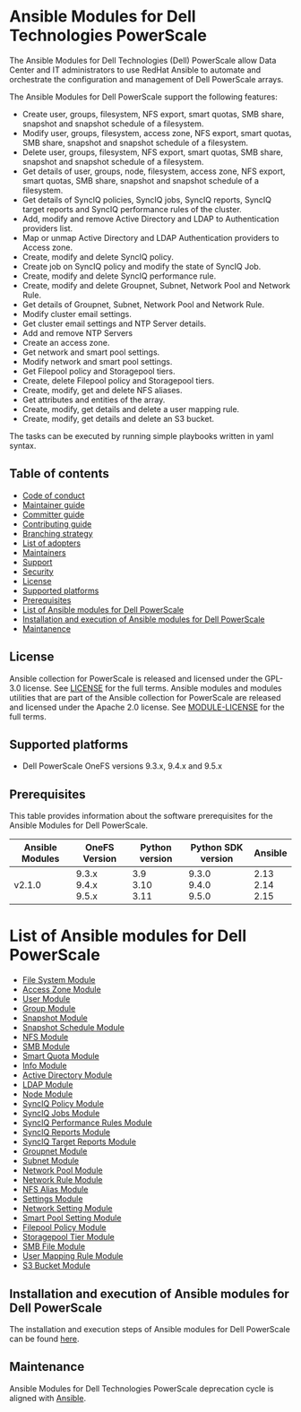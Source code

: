 # Ansible Modules for Dell Technologies PowerScale
The Ansible Modules for Dell Technologies (Dell) PowerScale allow Data Center and IT administrators to use RedHat Ansible to automate and orchestrate the configuration and management of Dell PowerScale arrays.

The Ansible Modules for Dell PowerScale support the following features:
- Create user, groups, filesystem, NFS export, smart quotas, SMB share, snapshot and snapshot schedule of a filesystem.
- Modify user, groups, filesystem, access zone, NFS export, smart quotas, SMB share, snapshot and snapshot schedule of a filesystem.
- Delete user, groups, filesystem, NFS export, smart quotas, SMB share, snapshot and snapshot schedule of a filesystem.
- Get details of user, groups, node, filesystem, access zone, NFS export, smart quotas, SMB share, snapshot and snapshot schedule of a filesystem.
- Get details of SyncIQ policies, SyncIQ jobs, SyncIQ reports, SyncIQ target reports and SyncIQ performance rules of the cluster.
- Add, modify and remove Active Directory and LDAP to Authentication providers list.
- Map or unmap Active Directory and LDAP Authentication providers to Access zone.
- Create, modify and delete SyncIQ policy.
- Create job on SyncIQ policy and modify the state of SyncIQ Job.
- Create, modify and delete SyncIQ performance rule.
- Create, modify and delete Groupnet, Subnet, Network Pool and Network Rule.
- Get details of Groupnet, Subnet, Network Pool and Network Rule.
- Modify cluster email settings.
- Get cluster email settings and NTP Server details.
- Add and remove NTP Servers
- Create an access zone.
- Get network and smart pool settings.
- Modify network and smart pool settings.
- Get Filepool policy and Storagepool tiers.
- Create, delete Filepool policy and Storagepool tiers.
- Create, modify, get and delete NFS aliases.
- Get attributes and entities of the array.
- Create, modify, get details and delete a user mapping rule.
- Create, modify, get details and delete an S3 bucket.

The tasks can be executed by running simple playbooks written in yaml syntax.

## Table of contents

* [Code of conduct](https://github.com/dell/ansible-powerscale/blob/2.1.0/docs/CODE_OF_CONDUCT.md)
* [Maintainer guide](https://github.com/dell/ansible-powerscale/blob/2.1.0/docs/MAINTAINER_GUIDE.md)
* [Committer guide](https://github.com/dell/ansible-powerscale/blob/2.1.0/docs/COMMITTER_GUIDE.md)
* [Contributing guide](https://github.com/dell/ansible-powerscale/blob/2.1.0/docs/CONTRIBUTING.md)
* [Branching strategy](https://github.com/dell/ansible-powerscale/blob/2.1.0/docs/BRANCHING.md)
* [List of adopters](https://github.com/dell/ansible-powerscale/blob/2.1.0/docs/ADOPTERS.md)
* [Maintainers](https://github.com/dell/ansible-powerscale/blob/2.1.0/docs/MAINTAINERS.md)
* [Support](https://github.com/dell/ansible-powerscale/blob/2.1.0/docs/SUPPORT.md)
* [Security](https://github.com/dell/ansible-powerscale/blob/2.1.0/docs/SECURITY.md)
* [License](#license)
* [Supported platforms](#supported-platforms)
* [Prerequisites](#prerequisites)
* [List of Ansible modules for Dell PowerScale](#list-of-ansible-modules-for-dell-powerscale)
* [Installation and execution of Ansible modules for Dell PowerScale](#installation-and-execution-of-ansible-modules-for-dell-powerscale)
* [Maintanence](#maintanence)

## License
Ansible collection for PowerScale is released and licensed under the GPL-3.0 license. See [LICENSE](https://github.com/dell/ansible-powerscale/blob/2.1.0/LICENSE) for the full terms. Ansible modules and modules utilities that are part of the Ansible collection for PowerScale are released and licensed under the Apache 2.0 license. See [MODULE-LICENSE](https://github.com/dell/ansible-powerscale/blob/2.1.0/MODULE-LICENSE) for the full terms.

## Supported platforms
  * Dell PowerScale OneFS versions 9.3.x, 9.4.x and 9.5.x

## Prerequisites
This table provides information about the software prerequisites for the Ansible Modules for Dell PowerScale.

| **Ansible Modules** | **OneFS Version** | **Python version** | **Python SDK version** | **Ansible**              |
|---------------------|-----------------------|--------------------|----------------------------|--------------------------|
| v2.1.0 | 9.3.x <br> 9.4.x <br> 9.5.x | 3.9 <br> 3.10 <br> 3.11 | 9.3.0 <br> 9.4.0 <br> 9.5.0 | 2.13 <br> 2.14 <br> 2.15 | 

# List of Ansible modules for Dell PowerScale
  * [File System Module](https://github.com/dell/ansible-powerscale/blob/2.1.0/docs/modules/filesystem.rst)
  * [Access Zone Module](https://github.com/dell/ansible-powerscale/blob/2.1.0/docs/modules/accesszone.rst)
  * [User Module](https://github.com/dell/ansible-powerscale/blob/2.1.0/docs/modules/user.rst)
  * [Group Module](https://github.com/dell/ansible-powerscale/blob/2.1.0/docs/modules/group.rst)
  * [Snapshot Module](https://github.com/dell/ansible-powerscale/blob/2.1.0/docs/modules/snapshot.rst)
  * [Snapshot Schedule Module](https://github.com/dell/ansible-powerscale/blob/2.1.0/docs/modules/snapshotschedule.rst)
  * [NFS Module](https://github.com/dell/ansible-powerscale/blob/2.1.0/docs/modules/nfs.rst)
  * [SMB Module](https://github.com/dell/ansible-powerscale/blob/2.1.0/docs/modules/smb.rst)
  * [Smart Quota Module](https://github.com/dell/ansible-powerscale/blob/2.1.0/docs/modules/smartquota.rst)
  * [Info Module](https://github.com/dell/ansible-powerscale/blob/2.1.0/docs/modules/info.rst)
  * [Active Directory Module](https://github.com/dell/ansible-powerscale/blob/2.1.0/docs/modules/ads.rst)
  * [LDAP Module](https://github.com/dell/ansible-powerscale/blob/2.1.0/docs/modules/ldap.rst)
  * [Node Module](https://github.com/dell/ansible-powerscale/blob/2.1.0/docs/modules/node.rst)
  * [SyncIQ Policy Module](https://github.com/dell/ansible-powerscale/blob/2.1.0/docs/modules/synciqpolicy.rst)
  * [SyncIQ Jobs Module](https://github.com/dell/ansible-powerscale/tree/2.1.0/docs/modules/synciqjob.rst)
  * [SyncIQ Performance Rules Module](https://github.com/dell/ansible-powerscale/tree/2.1.0/docs/modules/synciqrules.rst)
  * [SyncIQ Reports Module](https://github.com/dell/ansible-powerscale/tree/2.1.0/docs/modules/synciqreports.rst)
  * [SyncIQ Target Reports Module](https://github.com/dell/ansible-powerscale/tree/2.1.0/docs/modules/synciqtargetreports.rst)
  * [Groupnet Module](https://github.com/dell/ansible-powerscale/tree/2.1.0/docs/modules/groupnet.rst)
  * [Subnet Module](https://github.com/dell/ansible-powerscale/tree/2.1.0/docs/modules/subnet.rst)
  * [Network Pool Module](https://github.com/dell/ansible-powerscale/tree/2.1.0/docs/modules/networkpool.rst)
  * [Network Rule Module](https://github.com/dell/ansible-powerscale/tree/2.1.0/docs/modules/networkrule.rst)
  * [NFS Alias Module](https://github.com/dell/ansible-powerscale/tree/2.1.0/docs/modules/nfs_alias.rst)
  * [Settings Module](https://github.com/dell/ansible-powerscale/tree/2.1.0/docs/modules/settings.rst)
  * [Network Setting Module](https://github.com/dell/ansible-powerscale/blob/2.1.0/docs/modules/networksettings.rst)
  * [Smart Pool Setting Module](https://github.com/dell/ansible-powerscale/blob/2.1.0/docs/modules/smartpoolsettings.rst)
  * [Filepool Policy Module](https://github.com/dell/ansible-powerscale/blob/2.1.0/docs/modules/filepoolpolicy.rst)
  * [Storagepool Tier Module](https://github.com/dell/ansible-powerscale/blob/2.1.0/docs/modules/storagepooltier.rst)
  * [SMB File Module](https://github.com/dell/ansible-powerscale/blob/2.1.0/docs/modules/smb_file.rst)
  * [User Mapping Rule Module](https://github.com/dell/ansible-powerscale/blob/2.1.0/docs/modules/user_mapping_rule.rst)
  * [S3 Bucket Module](https://github.com/dell/ansible-powerscale/blob/2.1.0/docs/modules/s3_bucket.rst)


## Installation and execution of Ansible modules for Dell PowerScale
The installation and execution steps of Ansible modules for Dell PowerScale can be found [here](https://github.com/dell/ansible-powerscale/blob/2.1.0/docs/INSTALLATION.md).

## Maintenance
Ansible Modules for Dell Technologies PowerScale deprecation cycle is aligned with [Ansible](https://docs.ansible.com/ansible/latest/dev_guide/module_lifecycle.html).
